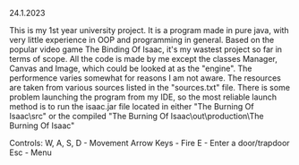 24.1.2023

This is my 1st year university project.
It is a program made in pure java, with very little experience in OOP and programming in general.
Based on the popular video game The Binding Of Isaac, it's my wastest project so far in terms of scope.
All the code is made by me except the classes Manager, Canvas and Image, which could be looked at as the "engine".
The performence varies somewhat for reasons I am not aware.
The resources are taken from various sources listed in the "sources.txt" file.
There is some problem launching the program from my IDE, so the most reliable launch method is to run the isaac.jar file
located in either "The Burning Of Isaac\src" or the compiled "The Burning Of Isaac\out\production\The Burning Of Isaac"

Controls:
W, A, S, D     - Movement
Arrow Keys     - Fire
E              - Enter a door/trapdoor
Esc            - Menu

